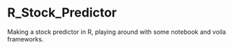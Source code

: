# R_Stock_Predictor

Making a stock predictor in R, playing around with some notebook and voila frameworks.
